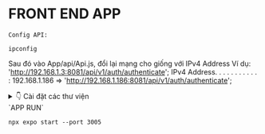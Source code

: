 # FRONT END APP
`Config API:`
```
ipconfig
```
Sau đó vào App/api/Api.js, đổi lại mạng cho giống với IPv4 Address
Ví dụ: 'http://192.168.1.3:8081/api/v1/auth/authenticate';
IPv4 Address. . . . . . . . . . . : 192.168.1.186
=> 'http://192.168.1.186:8081/api/v1/auth/authenticate';
<details>
  <summary>👇 Cài đặt các thư viện </summary> <br>
`THƯ VIỆN LIÊN QUAN ĐẾN NAVIGATION`
  
```
npm install @react-navigation/bottom-tabs @react-navigation/stack
```
```
npm install react-native-elements react-native-popup-menu
```
```
npm install react-native-gesture-handler@2.14.0 expo@~50.0.14 react-native@0.73.6
```
  
`THƯ VIỆN LIÊN QUAN ĐẾN LINEAR-GRADIENT`
```
npm install react-native-linear-gradient
```

`THƯ VIỆN LIÊN QUAN ĐẾN CAMERA VÀ QR`

```
npm install react-native-camera react-native-qrcode-scanner react-native-camera expo-barcode-scanner expo-camera
```

```
npm install @react-native-camera/core @react-native-camera/react-native-camera
```

```
npm install react-native-keyboard-aware-scrollview --save
```

`THƯ VIỆN LIÊN QUAN ĐẾN XÁC THỰC`

```
npm install expo-firebase-core
```

</details>
`APP RUN`

```
npx expo start --port 3005
```
